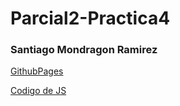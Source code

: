 # Parcial2-Practica4

### Santiago Mondragon Ramirez

[GithubPages](https://santidev2.github.io/Parcial2-Practica4/)

[Codigo de JS](https://github.com/SantiDEV2/Parcial2-Practica4/blob/main/Practica5.js)

